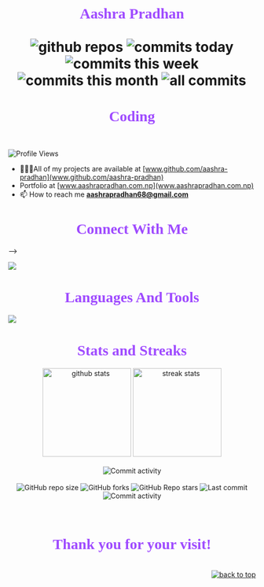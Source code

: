 <!-- <h1 align="center">ज्वजलपा 👋🏿, जिगू नां Purna Shrestha खः।</h1> -->

<!-- $${\color{#9f4bff}Connect \space \color{#ffffff}With \space \color{#9f4bff}Me}$$

> text$${\color{#9f4bff}Connect \space \color{#ffffff}With \space \color{#9f4bff}Me}$$

```diff
- text in red
+ text in green
! text in orange
# text in gray
@@ text in purple (and bold)@@
``` -->

<div id="top"></div>

<h1 align="center" >
<div style="font-family: Roboto Slab; color: #9f4bff; font-size: 30px; font-weight:800 text-align: center;">
    Aashra Pradhan
</div>
  <br/>
  <div>
      <!-- <img
        alt="Link to my GitHub"
        src="https://img.shields.io/github/followers/aashra-pradhan?style=for-the-badge&labelColor=7E3ACE&color=000000"
      /> -->
    <img
        alt="github repos"
        src="https://badges.strrl.dev/repos/aashra-pradhan?color=000000&style=for-the-badge&labelColor=7E3ACE"
    />
   <img
        alt="commits today"
        src="https://badges.strrl.dev/commits/daily/aashra-pradhan?color=000000&style=for-the-badge&labelColor=7E3ACE"
    />
    <img
        alt="commits this week"
        src="https://badges.strrl.dev/commits/weekly/aashra-pradhan?color=000000&style=for-the-badge&labelColor=7E3ACE"
    />
    <img
        alt="commits this month"
        src="https://badges.strrl.dev/commits/monthly/aashra-pradhan?color=000000&style=for-the-badge&labelColor=7E3ACE"
    />
   <img
        alt="all commits"
        src="https://badges.strrl.dev/commits/all/aashra-pradhan?color=000000&style=for-the-badge&labelColor=7E3ACE"
    />
  </div>
</h1>
<h1 align="center" >
<div style="font-family: Roboto Slab; color: #9f4bff; font-size: 30px; font-weight:800 text-align: center;">
    Coding
</div>
</h1>
<br/>

<img
  src="https://komarev.com/ghpvc/?username=aashra-pradhan&label=Profile%20views&color=7E3ACE&style=for-the-badge"
  alt="Profile Views"
/>

- 👨🏿‍💻All of my projects are available at [www.github.com/aashra-pradhan](www.github.com/aashra-pradhan)
- Portfolio at [www.aashrapradhan.com.np](www.aashrapradhan.com.np)
- 📫 How to reach me **aashrapradhan68@gmail.com**

<!-- # $\mathfrak{{\color{#9f4bff}Connect\ with\ me:}}\ $ -->

<!-- $\mathfrak{{\color{#9f4bff}Connect \space \color{#ffffff} with \space \color{#9f4bff} me:}}\ $ -->

<!-- # Connect with me: -->
<h1 align="center" >
<div style="font-family: Roboto Slab; color: #9f4bff; font-size: 30px; font-weight:800 text-align: center;">
    Connect With Me
</div>
</h1>
<!-- $${\color{#9f4bff}Connect \space \color{#ffffff}With \space \color{#9f4bff}Me}$$

<!-- $${\color{#9f4bff}CONNECT\ WITH\ ME :}$$ --> -->

<p align="left">
  <a href="https://www.linkedin.com/in/aashra-pradhan-96b8b4247/" target="blank">
    <img src="https://skillicons.dev/icons?i=linkedin" />
  </a>
</p>

<!-- # ${{\color{#9f4bff}Languages\ and\ Tools:}}\ $ -->

<!-- # $\mathcal{{\color{#9f4bff}Languages\ and\ Tools:}}\ $ -->

<!-- # $\mathbb{{\color{#9f4bff}Languages\ and\ Tools:}}\ $ -->

<!-- # $\mathfrak{{\color{#9f4bff}Languages\ and\ Tools:}}\ $ -->

<!-- # Languages and Tools: -->
<h1 align="center" >

<div style="font-family: Roboto Slab; color: #9f4bff; font-size: 30px; font-weight:800 text-align: center;">
    Languages And Tools
</div>
</h1>
<img
  src="https://skillicons.dev/icons?i=git,github,html,css,bootstrap,tailwind,js,react,nodejs,expressjs,mongodb,php,mysql,c,java,figma"
/>

<!-- # $\mathfrak{{\color{#9f4bff}Stats\ and\ Streaks:}}\ $ -->

<!-- # Stats and Streaks: -->
<h1 align="center" >

<div style="font-family: Roboto Slab; color: #9f4bff; font-size: 30px; font-weight:800 text-align: center;">
    Stats and Streaks
</div>
</h1>
<!--Previous Stats and Streaks-->
<!-- <p>
    <img
    align="center"
    src="https://github-readme-stats.vercel.app/api?username=aashra-pradhan&show_icons=true&locale=en&theme=midnight-purple"
    alt="aashra-pradhan github stats"
  />
  <img
  align="center"
  src="https://github-readme-streak-stats.herokuapp.com/?user=aashra-pradhan&theme=midnight-purple"
    alt="aashra-pradhan github streaks"
  />
</p> -->
<!--Previous Stats and Streaks-->
<div align="center">
<!--   <img
    height="180em"
    src="https://github-readme-stats-Carol42.vercel.app/api?username=aashra-pradhan&count_private=true&show_icons=true&theme=midnight-purple&hide_border=true&hide_title=true"
    alt="my github stats"
    /> -->
  <img
    height="180em"
    src="https://github-readme-stats-Carol42.vercel.app/api?username=aashra-pradhan&count_private=true&show_icons=true&theme=midnight-purple&bg_color=0,130F40,000000&hide_border=true&hide_title=true"
    alt="github stats"
  />
    <img
    height="180em"
    src="https://streak-stats.demolab.com/?user=aashra-pradhan&theme=midnight-purple&hide_border=true"
    alt="streak stats"
  />
</div>
<br />
<div align="center">
 <img
    alt="Commit activity"
    src="https://github-profile-trophy.vercel.app/?username=aashra-pradhan&theme=darkhub&column=9&no-frame=true&margin-w=15&margin-h=15"
  />
<!--  <img
    alt="Commit activity"
    src="https://github-profile-trophy.vercel.app/?username=aashra-pradhan&theme=juicyfresh&column=5&margin-w=15&margin-h=15"
  /> -->
</div>
<br />
<div align="center">
  <img
    alt="GitHub repo size"
    src="https://img.shields.io/github/repo-size/aashra-pradhan/aashra-pradhan?color=9f4bff&logo=github&style=for-the-badge&logoColor=9f4bff"
  />
  <img
    alt="GitHub forks"
    src="https://img.shields.io/github/forks/aashra-pradhan/aashra-pradhan?color=9f4bff&logo=github&style=for-the-badge&logoColor=9f4bff"
  />
  <img
    alt="GitHub Repo stars"
    src="https://img.shields.io/github/stars/aashra-pradhan/aashra-pradhan?color=9f4bff&logo=github&style=for-the-badge&logoColor=9f4bff"
  />
  <img
    alt="Last commit"
    src="https://img.shields.io/github/last-commit/aashra-pradhan/aashra-pradhan?color=9f4bff&logo=git&logoColor&style=for-the-badge"
  />
  <img
    alt="Commit activity"
    src="https://img.shields.io/github/commit-activity/m/aashra-pradhan/aashra-pradhan?color=9f4bff&logo=git&logoColor&style=for-the-badge"
  />
</div>
<br />

<!--
<details>
<summary>Click here for a cute surprise! :3</summary>
<img src="https://cat-gifs.cyclic.app">
</details>
-->

<!--
<details align="center">
  <summary>My GitHub stats</summary>
  <br />
  <div align="center">
    <img
      alt="github achievements"
      src="https://github-profile-trophy.vercel.app/?username=aashra-pradhan&theme=darkhub&no-frame=true&column=10"
    />
  </div>
  -->
  <!--Most Used Languages-->
  <!-- <img height=180em src="https://github-readme-stats-Carol42.vercel.app/api/top-langs/?username=aashra-pradhan&theme=midnight-purple&hide_border=true&layout=compact&custom_title=Most+Used+Languages*&langs_count=10" alt="most used languages" /> -->
  <!--Most Used Languages-->
  <!-- <a href="https://github.com/ryo-ma/github-profile-trophy"> </a> -->

  <!--Github Contributor Stats-->
  <!-- <img
      src="https://github-contributor-stats.vercel.app/api?username=aashra-pradhan&&theme=midnight-purple"
      alt="contribution stats"
    /> -->
  <!--Github Contributor Stats-->
  <!--     <sup><b>*Note:</b> Top languages is only a metric of the languages my public code consists of and doesn't reflect experience or skill level.</sup> -->
  <!--
</details>
-->
<br/>

<!--
<details align="center">
  <summary>Profile visitors</summary>
  <br />
  <div align="center">
    <img
      alt="visitors counter"
      src="https://profile-counter.glitch.me/aashra-pradhan/count.svg"
    />
  </div>
</details>
-->
<h1 align="center" >

<div style="font-family: Roboto Slab; color: #9f4bff; font-size: 30px; font-weight:800 text-align: center;">
    Thank you for your visit!
</div>
</h1>
<div align="right">
<!--   <a href="#top"
    ><img
      src="https://img.shields.io/static/v1?label&message=back+to+top&color=7E3ACE&style=flat&logo&hide_border=true&hide_title=true"
      alt="back to top"
  /></a> -->
  <br />
  <a href="#top"
    ><img
      src="https://img.shields.io/badge/Back_To_Top-blueviolet?style=for-the-badge"
      alt="back to top"
  /></a>
</div>
